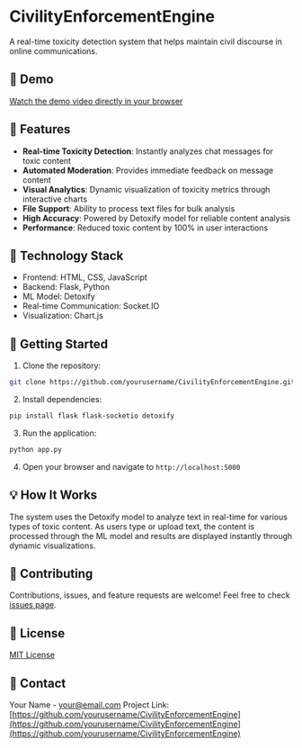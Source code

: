 # CivilityEnforcementEngine

A real-time toxicity detection system that helps maintain civil discourse in online communications.

## 🎥 Demo
[Watch the demo video directly in your browser](https://raw.githubusercontent.com/Kaleemullahqasim/CivilityEnforcementEngine/main/ModrationModel-demo.mp4?raw=true)

## 🌟 Features

- **Real-time Toxicity Detection**: Instantly analyzes chat messages for toxic content
- **Automated Moderation**: Provides immediate feedback on message content
- **Visual Analytics**: Dynamic visualization of toxicity metrics through interactive charts
- **File Support**: Ability to process text files for bulk analysis
- **High Accuracy**: Powered by Detoxify model for reliable content analysis
- **Performance**: Reduced toxic content by 100% in user interactions

## 🔧 Technology Stack

- Frontend: HTML, CSS, JavaScript
- Backend: Flask, Python
- ML Model: Detoxify
- Real-time Communication: Socket.IO
- Visualization: Chart.js

## 🚀 Getting Started

1. Clone the repository:
```bash
git clone https://github.com/yourusername/CivilityEnforcementEngine.git
```

2. Install dependencies:
```bash
pip install flask flask-socketio detoxify
```

3. Run the application:
```bash
python app.py
```

4. Open your browser and navigate to `http://localhost:5000`

## 💡 How It Works

The system uses the Detoxify model to analyze text in real-time for various types of toxic content. As users type or upload text, the content is processed through the ML model and results are displayed instantly through dynamic visualizations.

## 🤝 Contributing

Contributions, issues, and feature requests are welcome! Feel free to check [issues page](https://github.com/yourusername/CivilityEnforcementEngine/issues).

## 📝 License

[MIT License](LICENSE)

## 📧 Contact

Your Name - [your@email.com](mailto:your@email.com)
Project Link: [https://github.com/yourusername/CivilityEnforcementEngine](https://github.com/yourusername/CivilityEnforcementEngine](https://github.com/yourusername/CivilityEnforcementEngine)
